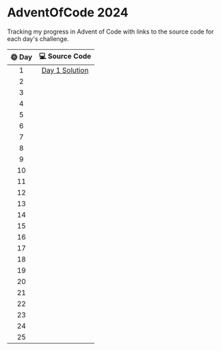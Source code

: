 # AdventOfCode 2024

Tracking my progress in Advent of Code with links to the source code for each day's challenge.

|      🌞 Day       |                                                   💻 Source Code                                                   |
|:-----------------:|:------------------------------------------------------------------------------------------------------------------:|
|         1         | [Day 1 Solution](https://github.com/see-quick/AdventOfCode/blob/main/_2024/src/main/java/advent/of/code/day1.java) |
|         2         |                                                                                                                    |
|         3         |                                                                                                                    |
|         4         |                                                                                                                    |
|         5         |                                                                                                                    |
|         6         |                                                                                                                    |
|         7         |                                                                                                                    |
|         8         |                                                                                                                    |
|         9         |                                                                                                                    |
|        10         |                                                                                                                    |
|        11         |                                                                                                                    |
|        12         |                                                                                                                    |
|        13         |                                                                                                                    |
|        14         |                                                                                                                    |
|        15         |                                                                                                                    |
|        16         |                                                                                                                    |
|        17         |                                                                                                                    |
|        18         |                                                                                                                    |
|        19         |                                                                                                                    |
|        20         |                                                                                                                    |
|        21         |                                                                                                                    |
|        22         |                                                                                                                    |
|        23         |                                                                                                                    |
|        24         |                                                                                                                    |
|        25         |                                                                                                                    |